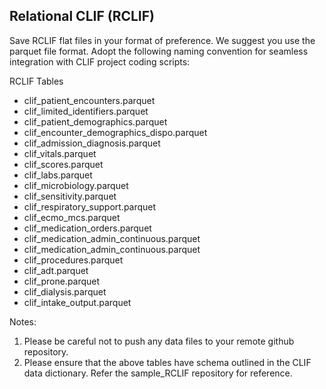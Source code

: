 ## Relational CLIF (RCLIF)

Save RCLIF flat files in your format of preference. We suggest you use the parquet file format. 
Adopt the following naming convention for seamless integration with CLIF project coding scripts: 

RCLIF Tables
* clif_patient_encounters.parquet
* clif_limited_identifiers.parquet
* clif_patient_demographics.parquet
* clif_encounter_demographics_dispo.parquet
* clif_admission_diagnosis.parquet
* clif_vitals.parquet
* clif_scores.parquet
* clif_labs.parquet
* clif_microbiology.parquet
* clif_sensitivity.parquet
* clif_respiratory_support.parquet
* clif_ecmo_mcs.parquet
* clif_medication_orders.parquet
* clif_medication_admin_continuous.parquet
* clif_medication_admin_continuous.parquet
* clif_procedures.parquet
* clif_adt.parquet
* clif_prone.parquet
* clif_dialysis.parquet
* clif_intake_output.parquet

Notes: 
1. Please be careful not to push any data files to your remote github repository. 
2. Please ensure that the above tables have schema outlined in the CLIF data dictionary. Refer the sample_RCLIF repository for reference.
